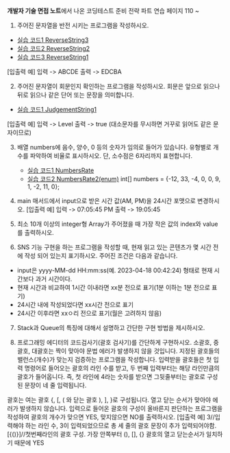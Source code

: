 **개발자 기술 면접 노트**에서 나온 코딩테스트 준비 전략 파트 연습
페이지 110 ~

1. 주어진 문자열을 반전 시키는 프로그램을 작성하시오.
  - [실습 코드1 ReverseString3](./ReverseString3.java)
  - [실습 코드2 ReverseString2](./ReverseString2.java)
  - [실습 코드3 ReverseString1](./ReverseString.java)

  [입출력 예]
  입력 -> ABCDE
  출력 -> EDCBA


2. 주어진 문자열이 회문인지 확인하는 프로그램을 작성하시오. 회문은 앞으로 읽으나 뒤로 읽으나 같은 단어 또는 문장을 의미합니다. 
  - [실습 코드1 JudgementString1](./JudgementString.java)

  [입출력 예]
  입력 -> Level
  출력 -> true
  (대소문자를 무시하면 거꾸로 읽어도 같은 문자이므로)


3. 배열 numbers에 음수, 양수, 0 등의 숫자가 임의로 들어가 있습니다. 유형별로 개수를 파악하여 비율로 표시하시오. 단, 소수점은 6자리까지 표현합니다.
   - [실습 코드1 NumbersRate](./NumbersRate.java)
   - [실습 코드2 NumbersRate2(enum)](./NumbersRate2.java)
int[] numbers = {-12, 33, -4, 0, 0, 9, 1, -2, 11, 0};



5. main 매서드에서 input으로 받은 시간 값(AM, PM)을 24시간 포맷으로 변경하시오.
[입출력 예]
입력 -> 07:05:45 PM
출력 -> 19:05:45


6. 최소 10개 이상의 integer형 Array가 주어졌을 때 가장 작은 값의 index와 value를 출력하시오.


7.  SNS 기능 구현을 하는 프로그램을 작성할 때, 현재 읽고 있는 콘텐츠가 몇 시간 전에 작성 되어 있는지 표기하시오. 주어진 조건은 다음과 같습니다.
- input은 yyyy-MM-dd HH:mm:ss(예. 2023-04-18 00:42:24) 형태로 현재 시간보다 과거 시간이다.
- 현재 시간과 비교하여 1시간 이내라면 xx분 전으로 표기(1분 이하는 1분 전으로 표기)
- 24시간 내에 작성되었다면 xx시간 전으로 표기
- 24시간 이후라면 xxㅇ리 전으로 표기(월은 고려하지 않음)


7. Stack과 Queue의 특징에 대해서 설명하고 간단한 구현 방법을 제시하시오.

8. 프로그래밍 에디터의 코드검사기(괄호 검사기)를 간단하게 구현하시오. 소괄호, 중괄호, 대괄호는 짝이 맞아야 문법 에러가 발생하지 않을 것입니다. 지정된 괄호들의 밸런스(개수)가 맞는지 검증하는 프로그램을 작성합니다. 입력받을 괄호들은 첫 입력 명령어로 들어오는 괄호의 라인 수를 받고, 두 번째 입력부터는 해당 라인만큼의 괄호가 들어옵니다. 즉, 첫 라인에 4라는 숫자를 받으면 그뒷줄부터는 괄호로 구성된 문장이 네 줄 입력됩니다.

 괄호는 여는 괄호 {, [, ( 와 닫는 괄호 ), ], }로 구성됩니다. 열고 닫는 순서가 맞아야 에러가 발생하지 않습니다. 입력으로 들어온 괄호의 구성이 올바른지 판단하는 프로그램을 작성하여 괄호의 개수가 맞으면 YES, 맞지않으면 NO를 출력하시오.
 [입출력 예]
 3//입력해야 하는 라인 수, 3이 입력되었으므로 총 세 줄의 괄호 문장이 추가 입력되어야함.
 [{()}]//첫번째라인의 괄호 구성. 가장 안쪽부터 (), [], {} 괄호의 열고 닫는순서가 일치하기 때문에 YES

